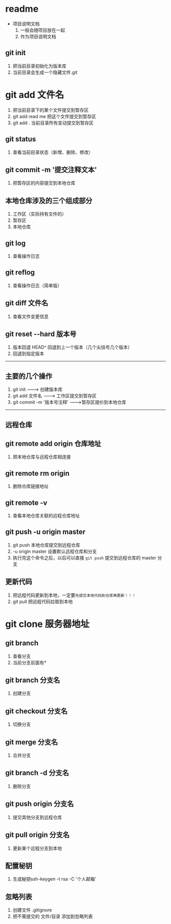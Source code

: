 # readme

+ 项目说明文档 
    1. 一般会随项目放在一起
    2. 作为项目说明文档

## git init
1. 把当前目录初始化为版本库
2. 当前目录会生成一个隐藏文件.git

# git add 文件名
1. 把当前目录下的某个文件提交到暂存区
2. git add read me 把这个文件提交到暂存区
3. git add . 当前目录所有变动提交到暂存区

## git status
1. 查看当前目录状态（新增、删除、修改）

## git commit -m '提交注释文本'
1. 把暂存区的内容提交到本地仓库

## 本地仓库涉及的三个组成部分
1. 工作区（实际持有文件的）
2. 暂存区
3. 本地仓库

## git log
1. 查看操作日志

## git reflog
1. 查看操作日志（简单版）

## git diff 文件名
1. 查看文件变更信息

## git reset --hard 版本号
1. 版本回退 HEAD^ 回退到上一个版本（几个尖括号几个版本）
2. 回退到指定版本

---

## 主要的几个操作
1. git init ---> 创建版本库
2. git add 文件名 ---> 工作区提交到暂存区
3. git commit -m '版本号注释' --->暂存区提价到本地仓库

---

## 远程仓库

## git remote add origin 仓库地址
1. 把本地仓库与远程仓库相连接

## git remote rm origin
1. 删除仓库链接地址

## git remote -v
1. 查看本地仓库关联的远程仓库地址

## git push -u origin master
1. git push 本地仓库提交到远程仓库
2. -u origin master 设置默认远程仓库和分支
3. 执行完这个命令之后，以后可以直接 `git push` 提交到远程仓库的 master 分支


## 更新代码
1. 把远程代码更新到本地，一定要`先提交本地代码到仓库再更新！！！`
2. git pull 把远程代码拉取到本地

# git clone 服务器地址

## git branch
1. 查看分支
2. 当前分支前面有*

## git branch 分支名
1. 创建分支

## git checkout 分支名
1. 切换分支

## git merge 分支名
1. 合并分支

## git branch -d 分支名
1. 删除分支

## git push origin 分支名 
1. 提交其他分支到远程仓库

## git pull origin 分支名 
1. 更新某个远程分支到本地

## 配置秘钥
1. 生成秘钥ssh-keygen -t rsa -C '个人邮箱'

## 忽略列表
1. 创建文件 .gitignore
2. 把不需提交的 文件/目录 添加到忽略列表